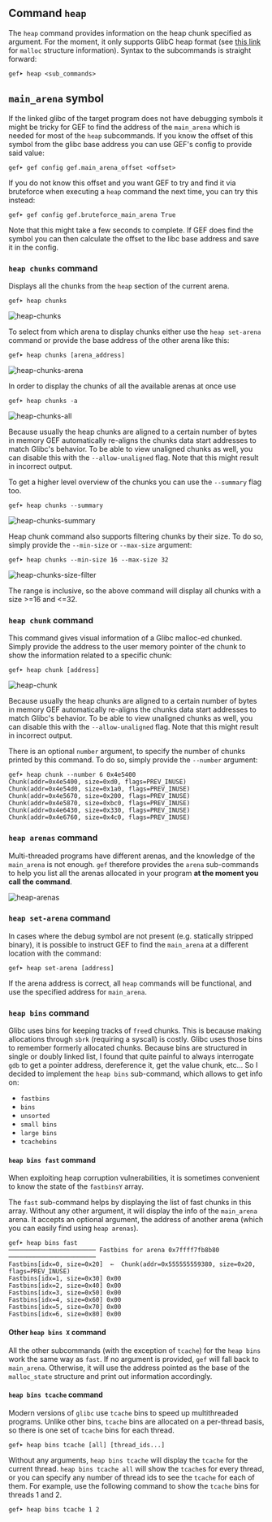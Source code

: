 ## Command `heap`

The `heap` command provides information on the heap chunk specified as argument. For the moment, it
only supports GlibC heap format (see [this
link](https://code.woboq.org/userspace/glibc/malloc/malloc.c.html#malloc_chunk) for `malloc`
structure information). Syntax to the subcommands is straight forward:

```text
gef➤ heap <sub_commands>
```

## `main_arena` symbol

If the linked glibc of the target program does not have debugging symbols it might be tricky for GEF
to find the address of the `main_arena` which is needed for most of the `heap` subcommands. If you
know the offset of this symbol from the glibc base address you can use GEF's config to provide said
value:

```text
gef➤ gef config gef.main_arena_offset <offset>
```

If you do not know this offset and you want GEF to try and find it via bruteforce when executing a
`heap` command the next time, you can try this instead:

```text
gef➤ gef config gef.bruteforce_main_arena True
```

Note that this might take a few seconds to complete. If GEF does find the symbol you can then
calculate the offset to the libc base address and save it in the config.

### `heap chunks` command

Displays all the chunks from the `heap` section of the current arena.

```text
gef➤ heap chunks
```

![heap-chunks](https://i.imgur.com/y90SfKH.png)

To select from which arena to display chunks either use the `heap set-arena` command or provide the
base address of the other arena like this:

```text
gef➤ heap chunks [arena_address]
```

![heap-chunks-arena](https://i.imgur.com/y1fybRx.png)

In order to display the chunks of all the available arenas at once use

```text
gef➤ heap chunks -a
```

![heap-chunks-all](https://i.imgur.com/pTjRJFo.png)

Because usually the heap chunks are aligned to a certain number of bytes in memory GEF automatically
re-aligns the chunks data start addresses to match Glibc's behavior. To be able to view unaligned
chunks as well, you can disable this with the `--allow-unaligned` flag. Note that this might result
in incorrect output.

To get a higher level overview of the chunks you can use the `--summary` flag too.

```text
gef➤ heap chunks --summary
```

![heap-chunks-summary](https://i.imgur.com/3HTgtwX.png)

Heap chunk command also supports filtering chunks by their size. To do so, simply provide the
`--min-size` or `--max-size` argument:

```text
gef➤ heap chunks --min-size 16 --max-size 32
```

![heap-chunks-size-filter](https://i.imgur.com/AWuCvFK.png)

The range is inclusive, so the above command will display all chunks with a size >=16 and <=32.

### `heap chunk` command

This command gives visual information of a Glibc malloc-ed chunked. Simply provide the address to
the user memory pointer of the chunk to show the information related to a specific chunk:

```text
gef➤ heap chunk [address]
```

![heap-chunk](https://i.imgur.com/WXpHR58.png)

Because usually the heap chunks are aligned to a certain number of bytes in memory GEF automatically
re-aligns the chunks data start addresses to match Glibc's behavior. To be able to view unaligned
chunks as well, you can disable this with the `--allow-unaligned` flag. Note that this might result
in incorrect output.

There is an optional `number` argument, to specify the number of chunks printed by this command. To
do so, simply provide the `--number` argument:

```text
gef➤ heap chunk --number 6 0x4e5400
Chunk(addr=0x4e5400, size=0xd0, flags=PREV_INUSE)
Chunk(addr=0x4e54d0, size=0x1a0, flags=PREV_INUSE)
Chunk(addr=0x4e5670, size=0x200, flags=PREV_INUSE)
Chunk(addr=0x4e5870, size=0xbc0, flags=PREV_INUSE)
Chunk(addr=0x4e6430, size=0x330, flags=PREV_INUSE)
Chunk(addr=0x4e6760, size=0x4c0, flags=PREV_INUSE)

```

### `heap arenas` command

Multi-threaded programs have different arenas, and the knowledge of the `main_arena` is not enough.
`gef` therefore provides the `arena` sub-commands to help you list all the arenas allocated in your
program **at the moment you call the command**.

![heap-arenas](https://i.imgur.com/RUTiADa.png)

### `heap set-arena` command

In cases where the debug symbol are not present (e.g. statically stripped binary), it is possible to
instruct GEF to find the `main_arena` at a different location with the command:

```text
gef➤ heap set-arena [address]
```

If the arena address is correct, all `heap` commands will be functional, and use the specified
address for `main_arena`.

### `heap bins` command

Glibc uses bins for keeping tracks of `free`d chunks. This is because making allocations through
`sbrk` (requiring a syscall) is costly. Glibc uses those bins to remember formerly allocated chunks.
Because bins are structured in single or doubly linked list, I found that quite painful to always
interrogate `gdb` to get a pointer address, dereference it, get the value chunk, etc... So I decided
to implement the `heap bins` sub-command, which allows to get info on:

-  `fastbins`
-  `bins`
-  `unsorted`
-  `small bins`
-  `large bins`
-  `tcachebins`

#### `heap bins fast` command

When exploiting heap corruption vulnerabilities, it is sometimes convenient to know the state of the
`fastbinsY` array.

The `fast` sub-command helps by displaying the list of fast chunks in this array. Without any other
argument, it will display the info of the `main_arena` arena. It accepts an optional argument, the
address of another arena (which you can easily find using `heap arenas`).

```text
gef➤ heap bins fast
──────────────────────── Fastbins for arena 0x7ffff7fb8b80 ────────────────────────
Fastbins[idx=0, size=0x20]  ←  Chunk(addr=0x555555559380, size=0x20, flags=PREV_INUSE)
Fastbins[idx=1, size=0x30] 0x00
Fastbins[idx=2, size=0x40] 0x00
Fastbins[idx=3, size=0x50] 0x00
Fastbins[idx=4, size=0x60] 0x00
Fastbins[idx=5, size=0x70] 0x00
Fastbins[idx=6, size=0x80] 0x00
```

#### Other `heap bins X` command

All the other subcommands (with the exception of `tcache`) for the `heap bins` work the same way as
`fast`. If no argument is provided, `gef` will fall back to `main_arena`. Otherwise, it will use the
address pointed as the base of the `malloc_state` structure and print out information accordingly.

#### `heap bins tcache` command

Modern versions of `glibc` use `tcache` bins to speed up multithreaded programs.  Unlike other bins,
`tcache` bins are allocated on a per-thread basis, so there is one set of `tcache` bins for each
thread.

```text
gef➤ heap bins tcache [all] [thread_ids...]
```

Without any arguments, `heap bins tcache` will display the `tcache` for the current thread. `heap
bins tcache all` will show the `tcache`s for every thread, or you can specify any number of thread
ids to see the `tcache` for each of them. For example, use the following command to show the
`tcache` bins for threads 1 and 2.

```text
gef➤ heap bins tcache 1 2
```
